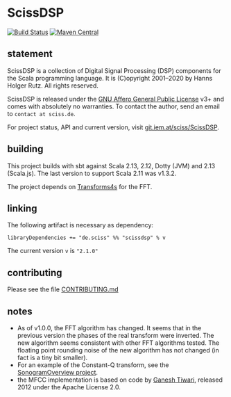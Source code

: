 # ScissDSP

[![Build Status](https://travis-ci.org/Sciss/ScissDSP.svg?branch=main)](https://travis-ci.org/Sciss/ScissDSP)
[![Maven Central](https://maven-badges.herokuapp.com/maven-central/de.sciss/scissdsp_2.13/badge.svg)](https://maven-badges.herokuapp.com/maven-central/de.sciss/scissdsp_2.13)

## statement

ScissDSP is a collection of Digital Signal Processing (DSP) components for the Scala programming language. It
is (C)opyright 2001&ndash;2020 by Hanns Holger Rutz. All rights reserved.

ScissDSP is released under the [GNU Affero General Public License](https://git.iem.at/sciss/ScissDSP/raw/main/LICENSE) v3+
and comes with absolutely no warranties. To contact the author, send an email to `contact at sciss.de`.

For project status, API and current version, visit [git.iem.at/sciss/ScissDSP](https://git.iem.at/sciss/ScissDSP).

## building

This project builds with sbt against Scala 2.13, 2.12, Dotty (JVM) and 2.13 (Scala.js).
The last version to support Scala 2.11 was v1.3.2.

The project depends
on [Transforms4s](https://github.com/Sciss/Transform4s) for the FFT.

## linking

The following artifact is necessary as dependency:

    libraryDependencies += "de.sciss" %% "scissdsp" % v

The current version `v` is `"2.1.0"`

## contributing

Please see the file [CONTRIBUTING.md](CONTRIBUTING.md)

## notes

- As of v1.0.0, the FFT algorithm has changed. It seems that in the previous version the phases of the real transform
  were inverted. The new algorithm seems consistent with other FFT algorithms tested. The floating point rounding 
  noise of the new algorithm has not changed (in fact is a tiny bit smaller).
- For an example of the Constant-Q transform, see the 
  [SonogramOverview project](https://git.iem.at/sciss/SonogramOverview).
- the MFCC implementation is based on code by 
  [Ganesh Tiwari](https://code.google.com/p/speech-recognition-java-hidden-markov-model-vq-mfcc/), released 2012 
  under the Apache License 2.0. 
